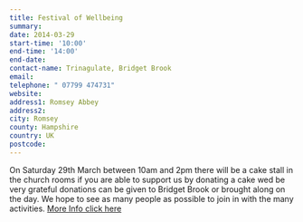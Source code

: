 ```yaml
---
title: Festival of Wellbeing
summary: 
date: 2014-03-29
start-time: '10:00'
end-time: '14:00'
end-date: 
contact-name: Trinagulate, Bridget Brook
email: 
telephone: " 07799 474731"
website: 
address1: Romsey Abbey
address2: 
city: Romsey
county: Hampshire
country: UK
postcode: 
---
```

On Saturday 29th March between 10am and 2pm there will be a cake stall in the church rooms if you are able to support us by donating a cake wed be very grateful donations can be given to Bridget Brook or brought along on the day. We hope to see as many people as possible to join in with the many activities. [More Info click here](http://www.time-to-change.org.uk/your-organisation/events/festival-wellbeing)

